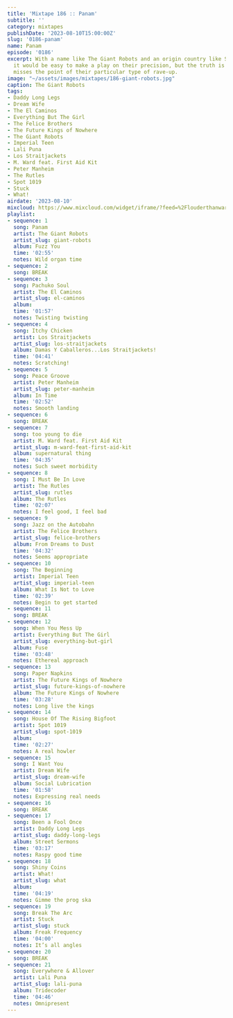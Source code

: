 ```yaml
---
title: 'Mixtape 186 :: Panam'
subtitle: ''
category: mixtapes
publishDate: '2023-08-10T15:00:00Z'
slug: '0186-panam'
name: Panam
episode: '0186'
excerpt: With a name like The Giant Robots and an origin country like Switzerland,
  it would be easy to make a play on their precision, but the truth is that completely
  misses the point of their particular type of rave-up.
image: "~/assets/images/mixtapes/186-giant-robots.jpg"
caption: The Giant Robots
tags:
- Daddy Long Legs
- Dream Wife
- The El Caminos
- Everything But The Girl
- The Felice Brothers
- The Future Kings of Nowhere
- The Giant Robots
- Imperial Teen
- Lali Puna
- Los Straitjackets
- M. Ward feat. First Aid Kit
- Peter Manheim
- The Rutles
- Spot 1019
- Stuck
- What!
airdate: '2023-08-10'
mixcloud: https://www.mixcloud.com/widget/iframe/?feed=%2Flouderthanwar%2Fthe-mixtape-panam-2023-08-10%2F&hide_artwork=1&hide_cover=1
playlist:
- sequence: 1
  song: Panam
  artist: The Giant Robots
  artist_slug: giant-robots
  album: Fuzz You
  time: '02:55'
  notes: Wild organ time
- sequence: 2
  song: BREAK
- sequence: 3
  song: Pachuko Soul
  artist: The El Caminos
  artist_slug: el-caminos
  album:
  time: '01:57'
  notes: Twisting twisting
- sequence: 4
  song: Itchy Chicken
  artist: Los Straitjackets
  artist_slug: los-straitjackets
  album: Damas Y Caballeros...Los Straitjackets!
  time: '04:41'
  notes: Scratching!
- sequence: 5
  song: Peace Groove
  artist: Peter Manheim
  artist_slug: peter-manheim
  album: In Time
  time: '02:52'
  notes: Smooth landing
- sequence: 6
  song: BREAK
- sequence: 7
  song: too young to die
  artist: M. Ward feat. First Aid Kit
  artist_slug: m-ward-feat-first-aid-kit
  album: supernatural thing
  time: '04:35'
  notes: Such sweet morbidity
- sequence: 8
  song: I Must Be In Love
  artist: The Rutles
  artist_slug: rutles
  album: The Rutles
  time: '02:07'
  notes: I feel good, I feel bad
- sequence: 9
  song: Jazz on the Autobahn
  artist: The Felice Brothers
  artist_slug: felice-brothers
  album: From Dreams to Dust
  time: '04:32'
  notes: Seems appropriate
- sequence: 10
  song: The Beginning
  artist: Imperial Teen
  artist_slug: imperial-teen
  album: What Is Not to Love
  time: '02:39'
  notes: Begin to get started
- sequence: 11
  song: BREAK
- sequence: 12
  song: When You Mess Up
  artist: Everything But The Girl
  artist_slug: everything-but-girl
  album: Fuse
  time: '03:48'
  notes: Ethereal approach
- sequence: 13
  song: Paper Napkins
  artist: The Future Kings of Nowhere
  artist_slug: future-kings-of-nowhere
  album: The Future Kings of Nowhere
  time: '03:28'
  notes: Long live the kings
- sequence: 14
  song: House Of The Rising Bigfoot
  artist: Spot 1019
  artist_slug: spot-1019
  album:
  time: '02:27'
  notes: A real howler
- sequence: 15
  song: I Want You
  artist: Dream Wife
  artist_slug: dream-wife
  album: Social Lubrication
  time: '01:58'
  notes: Expressing real needs
- sequence: 16
  song: BREAK
- sequence: 17
  song: Been a Fool Once
  artist: Daddy Long Legs
  artist_slug: daddy-long-legs
  album: Street Sermons
  time: '03:17'
  notes: Raspy good time
- sequence: 18
  song: Shiny Coins
  artist: What!
  artist_slug: what
  album:
  time: '04:19'
  notes: Gimme the prog ska
- sequence: 19
  song: Break The Arc
  artist: Stuck
  artist_slug: stuck
  album: Freak Frequency
  time: '04:00'
  notes: It’s all angles
- sequence: 20
  song: BREAK
- sequence: 21
  song: Everywhere & Allover
  artist: Lali Puna
  artist_slug: lali-puna
  album: Tridecoder
  time: '04:46'
  notes: Omnipresent
---
```


